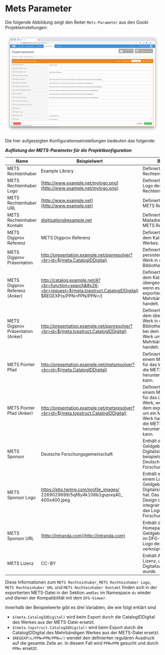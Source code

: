 # Mets Parameter

Die folgende Abbildung zeigt den Reiter `Mets-Parameter` aus den Goobi Projekteinstellungen:

![Projektkonfiguration für METS-Parameter](30-80d.png)

Die hier aufgezeigten Konfigurationseinstellungen bedeuten das folgende:

_**Auflistung der METS-Parameter für die Projektkonfiguration**_

| **Name**                           | **Beispielwert**                                                                                                                                                                                                                                                            | **Bedeutung**                                                                                                                                                                                                 |
| ---------------------------------- | --------------------------------------------------------------------------------------------------------------------------------------------------------------------------------------------------------------------------------------------------------------------------- | ------------------------------------------------------------------------------------------------------------------------------------------------------------------------------------------------------------- |
| METS Rechteinhaber                 | Example Library                                                                                                                                                                                                                                                             | Definiert den METS Rechteinhaber.                                                                                                                                                                             |
| METS Rechteinhaber Logo            | [http://www.example.net/mylogo.png](http://www.example.net/mylogo.png)                                                                                                                                                                                                      | Definiert eine URL für ein Logo des METS Rechteinhabers.                                                                                                                                                      |
| METS Rechteinhaber URL             | [http://www.example.net](http://www.example.net)                                                                                                                                                                                                                            | Definiert eine URL für den METS Rechteinhaber.                                                                                                                                                                |
| METS Rechteinhaber Kontakt         | digitisation@example.net                                                                                                                                                                                                                                                    | Definiert eine Kontakt E-Mailadresse für den METS Rechteinhaber.                                                                                                                                              |
| METS Digiprov Referenz             | METS Digiprov Referenz                                                                                                                                                                                                                                                      | Definiert einen Link zu dem Katalogeintrag des Werkes.                                                                                                                                                        |
| METS Digiprov Präsentation         | <p><a href="http://presentation.example.net/ppnresolver?id=$(meta.CatalogIDDigital)">http://presentation.example.net/ppnresolver?<br>id=$(meta.CatalogIDDigital)</a> </p>                                                                                                   | Definiert einen persistenten Link zu dem Werk in der digitalen Bibliothek.                                                                                                                                    |
| METS Digiprov Referenz (Anker)     | <p><a href="http://catalog.example.net/A?function=search&#x26;request=$(meta.topstruct.CatalogIDDigital)$REGEXP(s/PPN=PPN/PPN=/)">http://catalog.example.net/A?<br>function=search&#x26;<br>request=$(meta.topstruct.CatalogIDDigital)<br>$REGEXP(s/PPN=PPN/PPN=/)</a> </p> | Definiert einen Link zu dem Katalogeintrag des übergeordneten Werkes, wenn es sich bei dem exportierten Werk um ein Mehrbändiges Werk handelt.                                                                |
| METS Digiprov Präsentation (Anker) | <p><a href="http://presentation.example.net/ppnresolver?id=$(meta.topstruct.CatalogIDDigital)">http://presentation.example.net/ppnresolver?<br>id=$(meta.topstruct.CatalogIDDigital)</a> </p>                                                                               | Definiert einen Link zu dem übergeordneten Werk in der digitalen Bibliothek, wenn es sich bei dem exportierten Werk um ein Mehrbändiges Werk handelt.                                                         |
| METS Pointer Pfad                  | <p><a href="http://presentation.example.net/metsresolver?id=$(meta.CatalogIDDigital)">http://presentation.example.net/metsresolver?<br>id=$(meta.CatalogIDDigital)</a></p>                                                                                                  |  Definiert einen Link zu einem METS-Resolver für das Werk, über den die METS Datei später heruntergeladen werden kann.                                                                                        |
| METS Pointer Pfad (Anker)          | <p><a href="http://presentation.example.net/metsresolver?id=$(meta.topstruct.CatalogIDDigital)">http://presentation.example.net/metsresolver?<br>id=$(meta.topstruct.CatalogIDDigital)</a></p>                                                                              |  Definiert einen Link zu einem METS-Resolver für das übergeordnete Werk, wenn es sich bei dem exportierten Werk um ein Mehrbändiges Werk handelt, über den die METS Datei später heruntergeladen werden kann. |
| METS Sponsor                       | Deutsche Forschungsgemeinschaft                                                                                                                                                                                                                                             | Enthält den Namen des Geldgebers der Digitalisierung, beispielsweise die Deutsche Forschungsgemeinschaft.                                                                                                     |
| METS Sponsor Logo                  | <p><a href="https://pbs.twimg.com/profile_images/2269029699/5qf8y4k106b1gvpixq40_400x400.jpeg">https://pbs.twimg.com/profile_images/<br>2269029699/5qf8y4k106b1gvpixq40_<br>400x400.jpeg</a></p>                                                                            | Enthält eine URL zu einem Logo des Geldgebers, der die Digitalisierung gefördert hat. Das Logo wird in das Design des DFG-Viewers integriert und ersetzt dort das Logo der Deutschen Forschungsgemeinschaft   |
| METS Sponsor URL                   | [http://intranda.com](http://intranda.com)                                                                                                                                                                                                                                  | Enthält die URL der Homepage des Geldgebers. Die URL wird im DFG-Viewer mit dem Logo des Geldgebers verknüpft.                                                                                                |
| METS Lizenz                        | CC-BY                                                                                                                                                                                                                                                                       | Enthält Angaben zur Lizenz, unter der das Digitalisat veröffentlicht wurde.                                                                                                                                   |

Diese Informationen zum `METS Rechteinhaber`, `METS Rechteinhaber Logo`, `METS Rechteinhaber URL` und `METS Rechteinhaber Kontakt` finden sich in der exportierten METS-Datei in der Sektion `amdSec` im Namespace `dv` wieder und dienen der Kompatibilität mit dem `DFG-Viewer`.

Innerhalb der Beispielwerte gibt es drei Variablen, die wie folgt erklärt sind

* `$(meta.CatalogIDDigital)` wird beim Export durch die CatalogIDDigital des Werkes aus der METS-Datei ersetzt.
* `$(meta.topstruct.CatalogIDDigital)` wird beim Export durch die CatalogIDDigital des Mehrbändigen Werkes aus der METS-Datei ersetzt.
* `$REGEXP(s/PPN=PPN/PPN=/)` wendet den definierten regulären Ausdruck auf die gesamte Zeile an. In diesem Fall wird `PPN=PPN` gesucht und durch `PPN=` ersetzt.